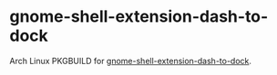 gnome-shell-extension-dash-to-dock
==================================

Arch Linux PKGBUILD for
[gnome-shell-extension-dash-to-dock](https://github.com/micheleg/dash-to-dock).
